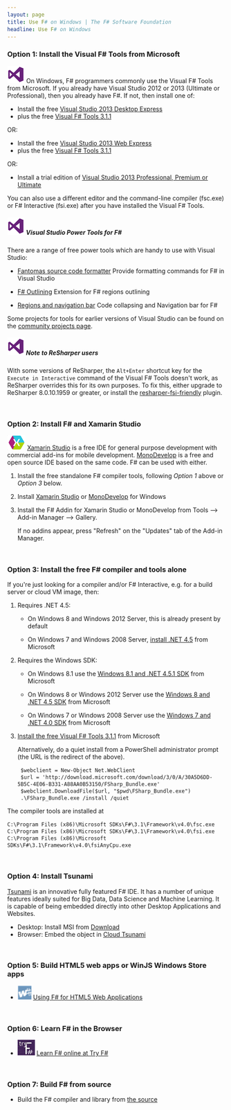 ```yaml
---
layout: page
title: Use F# on Windows | The F# Software Foundation
headline: Use F# on Windows
---
```



### Option 1: Install the Visual F# Tools from Microsoft

![logo](/images/thumbs/vstudio.png)&nbsp;On Windows, F# programmers commonly use the Visual F# Tools from Microsoft.
If you already have Visual Studio 2012 or 2013 (Ultimate or Professional), then you already have F#. If not, then install one of:

   - Install the free [Visual Studio 2013 Desktop Express](http://www.microsoft.com/download/details.aspx?id=40787) 
   - plus the free [Visual F# Tools 3.1.1](http://www.microsoft.com/download/details.aspx?id=41654)

OR:

   - Install the free [Visual Studio 2013 Web Express](http://www.microsoft.com/download/details.aspx?id=40747)
   - plus the free [Visual F# Tools 3.1.1](http://www.microsoft.com/download/details.aspx?id=41654)

OR:

   - Install a trial edition of [Visual Studio 2013 Professional, Premium or Ultimate](http://www.visualstudio.com/en-us/downloads/download-visual-studio-vs.aspx)


You can also use a different editor and the command-line compiler (fsc.exe) or F# Interactive (fsi.exe) 
after you have installed the Visual F# Tools.

##### ![logo](/images/thumbs/vstudio.png)&nbsp;Visual Studio Power Tools for F# #####

There are a range of free  power tools which are handy to use with Visual Studio:

 - [Fantomas source code formatter](http://visualstudiogallery.msdn.microsoft.com/24ef5c87-b4e3-4c3b-b126-1064cc66e148) Provide formatting commands for F# in Visual Studio

 - [F# Outlining](http://visualstudiogallery.msdn.microsoft.com/bec977b8-c9d9-4926-999e-e50c4498df8a) Extension for F# regions outlining

 - [Regions and navigation bar](http://tomasp.net/blog/regions-navigation.aspx/) Code collapsing and Navigation bar for F#

Some projects for tools for earlier versions of Visual Studio can be found on the [community projects page](/community/projects).

##### ![logo](/images/thumbs/vstudio.png)&nbsp;Note to ReSharper users #####

With some versions of ReSharper, the `Alt+Enter` shortcut key for the `Execute in Interactive`
command of the Visual F# Tools  doesn't work, as ReSharper overrides this for its own purposes.
To fix this, either upgrade to ReSharper 8.0.10.1959 or greater, or install the [resharper-fsi-friendly](https://github.com/citizenmatt/resharper-fsi-friendly) plugin.

<br />

### Option 2: Install F# and Xamarin Studio 

![logo](/images/thumbs/xamarin-studio.png)&nbsp;[Xamarin Studio](http://xamarin.com/studio) is a free IDE for general purpose development with commercial add-ins for mobile development. [MonoDevelop](http://monodevelop.com) is a free and open source IDE based on the same code.  F# can be used with either.

1. Install the free standalone F# compiler tools, following _Option 1_ above or _Option 3_ below. 
2. Install [Xamarin Studio](http://xamarin.com/studio) or [MonoDevelop](http://monodevelop.com) for Windows
3. Install the F# Addin for Xamarin Studio or MonoDevelop from Tools --> Add-in Manager --> Gallery. 

   If no addins appear, press "Refresh" on the "Updates" tab of the Add-in Manager.

<br />


### Option 3: Install the free F# compiler and tools alone

If you're just looking for a compiler and/or F# Interactive, e.g. for a build server or cloud VM image, then:

1. Requires .NET 4.5:

   - On Windows 8 and Windows 2012 Server, this is already present by default
   
   - On Windows 7 and Windows 2008 Server, [install .NET 4.5](http://www.microsoft.com/net/download) from Microsoft

2. Requires the Windows SDK:

   - On Windows 8.1 use the [Windows 8.1 and .NET 4.5.1 SDK](http://msdn.microsoft.com/windows/desktop/bg162891) from Microsoft
   
   - On Windows 8 or Windows 2012 Server use the [Windows 8 and .NET 4.5 SDK](http://msdn.microsoft.com/windows/hardware/hh852363.aspx) from Microsoft
   
   - On Windows 7 or Windows 2008 Server use the [Windows 7 and .NET 4.0 SDK](http://www.microsoft.com/download/details.aspx?id=8279) from Microsoft
   
3. [Install the free Visual F# Tools 3.1.1](http://www.microsoft.com/download/details.aspx?id=41654) from Microsoft

   Alternatively, do a quiet install from a PowerShell administrator prompt (the URL is the redirect of the above). 

        $webclient = New-Object Net.WebClient
        $url = 'http://download.microsoft.com/download/3/0/A/30A5D6DD-5B5C-4E06-B331-A88AA0B53150/FSharp_Bundle.exe'
        $webclient.DownloadFile($url, "$pwd\FSharp_Bundle.exe")
        .\FSharp_Bundle.exe /install /quiet

The compiler tools are installed at

    C:\Program Files (x86)\Microsoft SDKs\F#\3.1\Framework\v4.0\fsc.exe
    C:\Program Files (x86)\Microsoft SDKs\F#\3.1\Framework\v4.0\fsi.exe
    C:\Program Files (x86)\Microsoft SDKs\F#\3.1\Framework\v4.0\fsiAnyCpu.exe
    
<br />

### Option 4: Install Tsunami

[Tsunami](http://tsunami.io) is an innovative fully featured F# IDE. 
It has a number of unique features ideally suited for Big Data, Data Science and Machine Learning. It is capable of being embedded directly into other Desktop Applications and Websites.

- Desktop: Install MSI from [Download](http://tsunami.io/download.html)
- Browser: Embed the object in [Cloud Tsunami](http://tsunami.io/cloud_tsunami.html)


<br />


### Option 5: Build HTML5 web apps or WinJS Windows Store apps

* ![logo](/images/thumbs/WebSharper.png)&nbsp;[Using F# for HTML5 Web Applications](/use/html5)

<br />

### Option 6: Learn F# in the Browser

* ![logo](/images/thumbs/tryfsharp.jpg)&nbsp;[Learn F# online at Try F#](http://tryfsharp.org)

<br />

### Option 7: Build F# from source

* Build the F# compiler and library from [the source](http://fsharp.github.com/fsharp)

